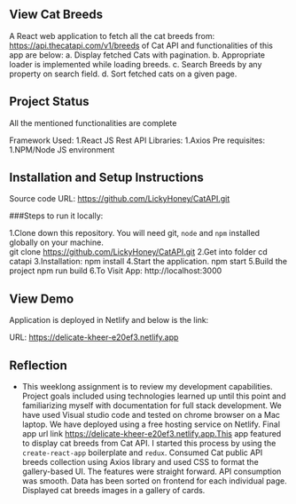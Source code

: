 ## View Cat Breeds

A React web application to fetch all the cat breeds from: https://api.thecatapi.com/v1/breeds of Cat API and functionalities of this app are below:
a. Display fetched Cats with pagination.
b. Appropriate loader is implemented while loading breeds.
c. Search Breeds by any property on search field.
d. Sort fetched cats on a given page.

## Project Status

All the mentioned functionalities are complete

Framework Used:
1.React JS
Rest API Libraries:
1.Axios
Pre requisites:
1.NPM/Node JS environment

## Installation and Setup Instructions

Source code URL: https://github.com/LickyHoney/CatAPI.git

###Steps to run it locally:

1.Clone down this repository. You will need git, `node` and `npm` installed globally on your machine.  
 git clone https://github.com/LickyHoney/CatAPI.git
2.Get into folder
cd catapi
3.Installation:
npm install
4.Start the application.
npm start
5.Build the project
npm run build
6.To Visit App:
http://localhost:3000

## View Demo

Application is deployed in Netlify and below is the link:

URL: https://delicate-kheer-e20ef3.netlify.app

## Reflection

- This weeklong assignment is to review my development capabilities. Project goals included using technologies learned up until this point and familiarizing myself with documentation for full stack development. We have used Visual studio code and tested on chrome browser on a Mac laptop. We have deployed using a free hosting service on Netlify. Final app url link https://delicate-kheer-e20ef3.netlify.app.This app featured to display cat breeds from Cat API. I started this process by using the `create-react-app` boilerplate and `redux`. Consumed Cat public API breeds collection using Axios library and used CSS to format the gallery-based UI. The features were straight forward. API consumption was smooth. Data has been sorted on frontend for each individual page. Displayed cat breeds images in a gallery of cards.
